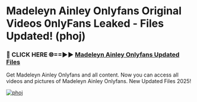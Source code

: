 # Madeleyn Ainley Onlyfans Original Videos 0nlyFans Leaked - Files Updated! (phoj)

<h3>🔴 CLICK HERE 🌐==►► <a href="https://tinyurl.com/2m67pmp6" rel="nofollow">Madeleyn Ainley Onlyfans Updated Files</a></h3>

Get Madeleyn Ainley Onlyfans and all content. Now you can access all videos and pictures of Madeleyn Ainley Onlyfans. New Updated Files 2025!

[![phoj](https://i.imgur.com/H4QAA4z.gif)](https://tinyurl.com/2m67pmp6)